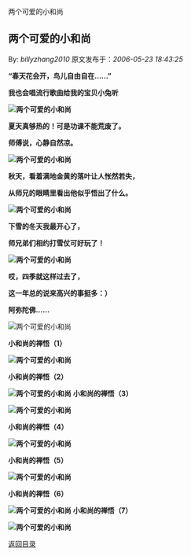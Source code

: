两个可爱的小和尚
## 两个可爱的小和尚

By: *billyzhang2010* 原文发布于：*2006-05-23 18:43:25*

**“春天花会开，鸟儿自由自在……”**

**我也会唱流行歌曲给我的宝贝小兔听**

**![两个可爱的小和尚](http&#58;//images.qianlong.com/mmsource/image/2003-7-22/nanatp159.jpg)**

**夏天真够热的！可是功课不能荒废了。**

**师傅说，心静自然凉。**

**![两个可爱的小和尚](http&#58;//images.qianlong.com/mmsource/image/2003-7-22/nanatp162.jpg)**

**秋天，看着满地金黄的落叶让人怅然若失，**

**从师兄的眼睛里看出他似乎悟出了什么。**

**![两个可爱的小和尚](http&#58;//images.qianlong.com/mmsource/image/2003-7-22/nanatp161.jpg)**

**下雪的冬天我最开心了，**

**师兄弟们相约打雪仗可好玩了！**

**![两个可爱的小和尚](http&#58;//images.qianlong.com/mmsource/image/2003-7-22/nanatp160.jpg)**

**哎，四季就这样过去了，**

**这一年总的说来高兴的事挺多：）**

**阿弥陀佛……**

![两个可爱的小和尚](http&#58;//images.qianlong.com/mmsource/image/2003-7-22/nanatp158.jpg)

**小和尚的禅悟（1）**

**![两个可爱的小和尚](http&#58;//www.showse.com/upload/20040620/200462321554417103.jpg)**

**小和尚的禅悟（2）**

**![两个可爱的小和尚](http&#58;//www.showse.com/upload/20040620/200462321562583889.jpg)**
**小和尚的禅悟（3）**

**![两个可爱的小和尚](http&#58;//www.showse.com/upload/20040620/200462321565738971.jpg)**

**小和尚的禅悟（4）**

**![两个可爱的小和尚](http&#58;//www.showse.com/upload/20040620/200462321575314629.jpg)**

**小和尚的禅悟（5）**

**![两个可爱的小和尚](http&#58;//www.showse.com/upload/20040620/200462321582093711.jpg)**

**小和尚的禅悟（6）**

**![两个可爱的小和尚](http&#58;//www.showse.com/upload/20040620/20046232159413008.jpg)**
**小和尚的禅悟（7）**

**![两个可爱的小和尚](http&#58;//www.showse.com/upload/20040620/200462321592393216.jpg)** 

[返回目录](index.html)
